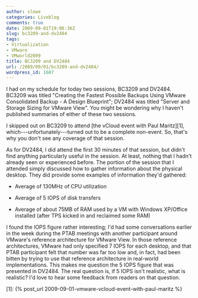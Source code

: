 ```yaml
---
author: slowe
categories: Liveblog
comments: true
date: 2009-09-01T19:06:36Z
slug: bc3209-and-dv2484
tags:
- Virtualization
- VMware
- VMworld2009
title: BC3209 and DV2484
url: /2009/09/01/bc3209-and-dv2484/
wordpress_id: 1607
---
```


I had on my schedule for today two sessions, BC3209 and DV2484. BC3209 was titled "Creating the Fastest Possible Backups Using VMware Consolidated Backup - A Design Blueprint"; DV2484 was titled "Server and Storage Sizing for VMware View". You might be wondering why I haven't published summaries of either of these two sessions.

I skipped out on BC3209 to attend [the vCloud event with Paul Maritz][1], which---unfortunately---turned out to be a complete non-event. So, that's why you don't see any coverage of that session.

As for DV2484, I did attend the first 30 minutes of that session, but didn't find anything particularly useful in the session. At least, nothing that I hadn't already seen or experienced before. The portion of the session that I attended simply discussed how to gather information about the physical desktop. They did provide some examples of information they'd gathered:

* Average of 130MHz of CPU utilization

* Average of 5 IOPS of disk transfers

* Average of about 75MB of RAM used by a VM with Windows XP/Office installed (after TPS kicked in and reclaimed some RAM)

I found the IOPS figure rather interesting; I'd had some conversations earlier in the week during the PTAB meetings with another participant around VMware's reference architecture for VMware View. In those reference architectures, VMware had only specified 7 IOPS for each desktop, and that PTAB participant felt that number was far too low and, in fact, had been bitten by trying to use that reference architecture in real-world implementations. This makes me question the 5 IOPS figure that was presented in DV2484. The real question is, if 5 IOPS isn't realistic, what is realistic? I'd love to hear some feedback from readers on that question.

[1]: {% post_url 2009-09-01-vmware-vcloud-event-with-paul-maritz %}
